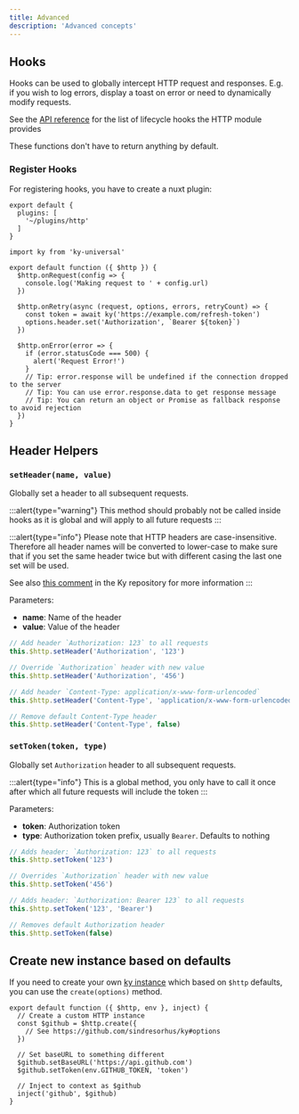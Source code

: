 ```yaml
---
title: Advanced
description: 'Advanced concepts'
---
```


## Hooks

Hooks can be used to globally intercept HTTP request and responses. E.g. if you wish to log errors, display a toast on error or need to dynamically modify requests.

See the [API reference](/api/hooks) for the list of lifecycle hooks the HTTP module provides

These functions don't have to return anything by default.

### Register Hooks

For registering hooks, you have to create a nuxt plugin:

```js{}[nuxt.config.js]
export default {
  plugins: [
    '~/plugins/http'
  ]
}
```

```js{}[plugins/http.js]
import ky from 'ky-universal'

export default function ({ $http }) {
  $http.onRequest(config => {
    console.log('Making request to ' + config.url)
  })

  $http.onRetry(async (request, options, errors, retryCount) => {
    const token = await ky('https://example.com/refresh-token')
    options.header.set('Authorization', `Bearer ${token}`)
  })

  $http.onError(error => {
    if (error.statusCode === 500) {
      alert('Request Error!')
    }
    // Tip: error.response will be undefined if the connection dropped to the server
    // Tip: You can use error.response.data to get response message
    // Tip: You can return an object or Promise as fallback response to avoid rejection
  })
}
```

## Header Helpers

### `setHeader(name, value)`

Globally set a header to all subsequent requests.

:::alert{type="warning"}
This method should probably not be called inside hooks as it is global and will apply to all future requests
:::

:::alert{type="info"}
Please note that HTTP headers are case-insensitive. Therefore all header names will be converted to lower-case to make sure that if you set the same header twice but with different casing the last one set will be used.

See also [this comment](https://github.com/sindresorhus/ky/issues/105#issuecomment-470169100) in the Ky repository for more information
:::

Parameters:

* **name**: Name of the header
* **value**: Value of the header

```js
// Add header `Authorization: 123` to all requests
this.$http.setHeader('Authorization', '123')

// Override `Authorization` header with new value
this.$http.setHeader('Authorization', '456')

// Add header `Content-Type: application/x-www-form-urlencoded`
this.$http.setHeader('Content-Type', 'application/x-www-form-urlencoded')

// Remove default Content-Type header
this.$http.setHeader('Content-Type', false)
```

### `setToken(token, type)`

Globally set `Authorization` header to all subsequent requests.

:::alert{type="info"}
This is a global method, you only have to call it once after which all future requests will include the token
:::

Parameters:

* **token**: Authorization token
* **type**: Authorization token prefix, usually `Bearer`. Defaults to nothing

```js
// Adds header: `Authorization: 123` to all requests
this.$http.setToken('123')

// Overrides `Authorization` header with new value
this.$http.setToken('456')

// Adds header: `Authorization: Bearer 123` to all requests
this.$http.setToken('123', 'Bearer')

// Removes default Authorization header
this.$http.setToken(false)
```

## Create new instance based on defaults

If you need to create your own [ky instance](https://github.com/sindresorhus/ky#kycreatedefaultoptions) which based on `$http` defaults, you can use the `create(options)` method.

```js{}[plugins/github.js]
export default function ({ $http, env }, inject) {
  // Create a custom HTTP instance
  const $github = $http.create({
    // See https://github.com/sindresorhus/ky#options
  })

  // Set baseURL to something different
  $github.setBaseURL('https://api.github.com')
  $github.setToken(env.GITHUB_TOKEN, 'token')

  // Inject to context as $github
  inject('github', $github)
}
```
